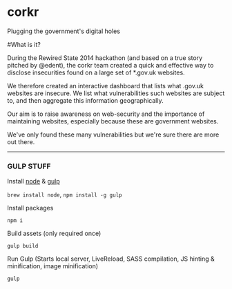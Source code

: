 corkr
=====

Plugging the government's digital holes

#What is it?

During the Rewired State 2014 hackathon (and based on a true story pitched by @edent), the corkr team created a quick and effective way to disclose insecurities found on a large set of *.gov.uk websites.

We therefore created an interactive dashboard that lists what .gov.uk websites are insecure.  We list what vulnerabilities such websites are subject to, and then aggregate this information geographically.

Our aim is to raise awareness on web-security and the importance of maintaining websites, especially because these are government websites.

We've only found these many vulnerabilities but we're sure there are more out there.

---

### GULP STUFF

Install [node](http://nodejs.org/) & [gulp](http://gulpjs.com/)

`brew install node`, `npm install -g gulp`

Install packages

`npm i`

Build assets (only required once)

`gulp build`

Run Gulp
(Starts local server, LiveReload, SASS compilation, JS hinting & minification, image minification)

`gulp`
